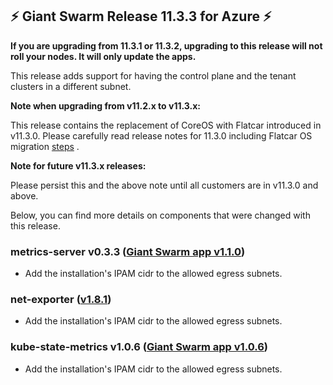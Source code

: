 ## :zap:  Giant Swarm Release 11.3.3 for Azure :zap:

**If you are upgrading from 11.3.1 or 11.3.2, upgrading to this release will not roll your nodes. It will only update the apps.**

This release adds support for having the control plane and the tenant clusters in a different subnet.

**Note when upgrading from v11.2.x to v11.3.x:**

This release contains the replacement of CoreOS with Flatcar introduced in v11.3.0. Please carefully read release notes for 11.3.0 including Flatcar OS migration [steps](https://github.com/giantswarm/releases/blob/master/release-notes/azure/v11.3.0.md) .

**Note for future v11.3.x releases:**

Please persist this and the above note until all customers are in v11.3.0 and above.

Below, you can find more details on components that were changed with this release.

### metrics-server v0.3.3 ([Giant Swarm app v1.1.0](https://github.com/giantswarm/metrics-server-app/blob/master/CHANGELOG.md#110---2020-06-17))

- Add the installation's IPAM cidr to the allowed egress subnets.

### net-exporter ([v1.8.1](https://github.com/giantswarm/net-exporter/blob/master/CHANGELOG.md#181---2020-06-17))

- Add the installation's IPAM cidr to the allowed egress subnets.

### kube-state-metrics v1.0.6 ([Giant Swarm app v1.0.6](https://github.com/giantswarm/kube-state-metrics-app/blob/master/CHANGELOG.md#v106))

- Add the installation's IPAM cidr to the allowed egress subnets.

